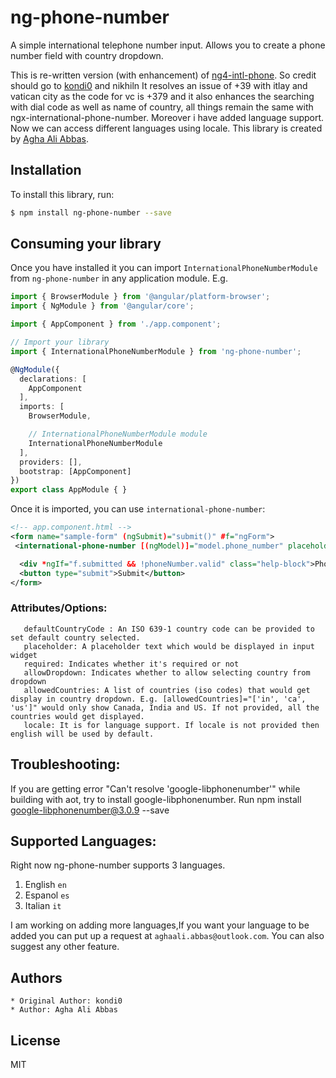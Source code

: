 # ng-phone-number
A simple international telephone number input. Allows you to create a phone number field with country dropdown. 

This is re-written version (with enhancement) of [ng4-intl-phone](https://github.com/kondi0/ng4-intl-phone/). So credit should go to [kondi0](https://github.com/kondi0) and nikhiln 
It resolves an issue of +39 with itlay and vatican city as the code for vc is +379 and it also enhances the searching with dial code as well as name of country, all things remain the same with ngx-international-phone-number. Moreover i have added language support. Now we can access different languages using locale.
This library is created by [Agha Ali Abbas](https://github.com/AghaAliAbbasKhan).

## Installation

To install this library, run:

```bash
$ npm install ng-phone-number --save
```

## Consuming your library

Once you have installed it you can import `InternationalPhoneNumberModule` from `ng-phone-number` in any application module. E.g.

```typescript
import { BrowserModule } from '@angular/platform-browser';
import { NgModule } from '@angular/core';

import { AppComponent } from './app.component';

// Import your library
import { InternationalPhoneNumberModule } from 'ng-phone-number';

@NgModule({
  declarations: [
    AppComponent
  ],
  imports: [
    BrowserModule,

    // InternationalPhoneNumberModule module
    InternationalPhoneNumberModule
  ],
  providers: [],
  bootstrap: [AppComponent]
})
export class AppModule { }
```

Once it is imported, you can use `international-phone-number`:

```xml
<!-- app.component.html -->
<form name="sample-form" (ngSubmit)="submit()" #f="ngForm">
 <international-phone-number [(ngModel)]="model.phone_number" placeholder="Enter phone number" [maxlength]="20" [defaultCountry]="'in'" [locale]="'es'" [required]="true" #phoneNumber="ngModel" name="phone_number" [allowedCountries]="['in', 'ca', 'us']"></international-phone-number>

  <div *ngIf="f.submitted && !phoneNumber.valid" class="help-block">Phone number is required and should be valid</div>
  <button type="submit">Submit</button>
</form>
```

### Attributes/Options:
       defaultCountryCode : An ISO 639-1 country code can be provided to set default country selected.
       placeholder: A placeholder text which would be displayed in input widget
       required: Indicates whether it's required or not
       allowDropdown: Indicates whether to allow selecting country from dropdown
       allowedCountries: A list of countries (iso codes) that would get display in country dropdown. E.g. [allowedCountries]="['in', 'ca', 'us']" would only show Canada, India and US. If not provided, all the countries would get displayed.
       locale: It is for language support. If locale is not provided then english will be used by default.

## Troubleshooting:
If you are getting error "Can't resolve 'google-libphonenumber'" while building with aot, try to install google-libphonenumber. Run npm install google-libphonenumber@3.0.9 --save

## Supported Languages:
Right now ng-phone-number supports 3 languages.
1. English `en`
2. Espanol `es`
3. Italian `it`

I am working on adding more languages,If you want your language to be added you can put up a request at
`aghaali.abbas@outlook.com`. You can also suggest any other feature.

## Authors
    * Original Author: kondi0
    * Author: Agha Ali Abbas
## License

MIT
